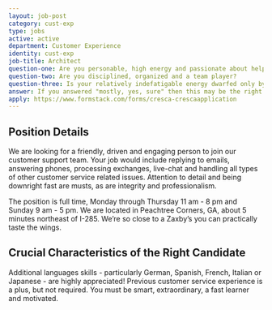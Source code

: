 ```yaml
---
layout: job-post
category: cust-exp
type: jobs
active: active
department: Customer Experience
identity: cust-exp
job-title: Architect
question-one: Are you personable, high energy and passionate about helping people?
question-two: Are you disciplined, organized and a team player?
question-three: Is your relatively indefatigable energy dwarfed only by your penchant for writing delightful emails and infusing your voice with angelic cheeriness?
answer: If you answered "mostly, yes, sure" then this may be the right position for you!
apply: https://www.formstack.com/forms/cresca-crescaapplication
---
```


## Position Details
We are looking for a friendly, driven and engaging person to join our customer support team. Your job would include replying to emails, answering phones, processing exchanges, live-chat and handling all types of other customer service related issues. Attention to detail and being downright fast are musts, as are integrity and professionalism.

The position is full time, Monday through Thursday 11 am - 8 pm and Sunday 9 am - 5 pm.
We are located in Peachtree Corners, GA, about 5 minutes northeast of I-285. We’re so close to a Zaxby’s you can practically taste the wings.

## Crucial Characteristics of the Right Candidate
Additional languages skills - particularly German, Spanish, French, Italian or Japanese - are highly appreciated!
Previous customer service experience is a plus, but not required. You must be smart, extraordinary, a fast learner and motivated.

